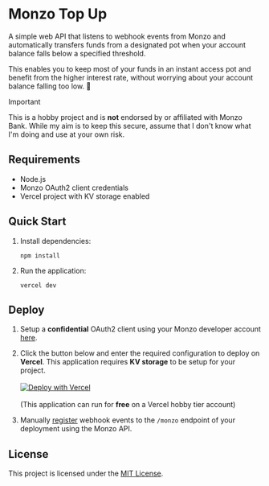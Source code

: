 # Monzo Top Up

A simple web API that listens to webhook events from Monzo and automatically transfers funds from a designated pot when your account balance falls below a specified threshold.

This enables you to keep most of your funds in an instant access pot and benefit from the higher interest rate, without worrying about your account balance falling too low. 💸

> [!IMPORTANT]
> This is a hobby project and is **not** endorsed by or affiliated with Monzo Bank. While my aim is to keep this secure, assume that I don't know what I'm doing and use at your own risk.

## Requirements

- Node.js
- Monzo OAuth2 client credentials
- Vercel project with KV storage enabled

## Quick Start

1. Install dependencies:

   ```
   npm install
   ```

2. Run the application:

   ```
   vercel dev
   ```

## Deploy

1. Setup a **confidential** OAuth2 client using your Monzo developer account [here](https://developers.monzo.com/apps/new).

2. Click the button below and enter the required configuration to deploy on **Vercel**. This application requires **KV storage** to be setup for your project. <br> <br> [![Deploy with Vercel](https://vercel.com/button)](https://vercel.com/new/clone?repository-url=https%3A%2F%2Fgithub.com%2Fsamlader%2Fmonzo-top-up&env=POT_ID,CLIENT_ID,CLIENT_SECRET&envDescription=Monzo%20Developer%20Client&envLink=https%3A%2F%2Fdevelopers.monzo.com%2Fapps%2Fhome)
   <br><br>
   (This application can run for **free** on a Vercel hobby tier account)

3. Manually [register](https://docs.monzo.com/#webhooks:~:text=in%20an%20account.-,Registering%20a%20webhook,-%24%20http%20%2D%2Dform) webhook events to the `/monzo` endpoint of your deployment using the Monzo API.

## License

This project is licensed under the [MIT License](LICENSE).
